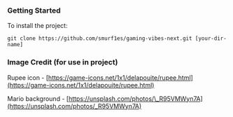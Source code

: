 ### Getting Started

To install the project:

```
git clone https://github.com/smurf1es/gaming-vibes-next.git [your-dir-name]
```

### Image Credit (for use in project)

Rupee icon - [https://game-icons.net/1x1/delapouite/rupee.html](https://game-icons.net/1x1/delapouite/rupee.html)

Mario background - [https://unsplash.com/photos/\_R95VMWyn7A](https://unsplash.com/photos/_R95VMWyn7A)
